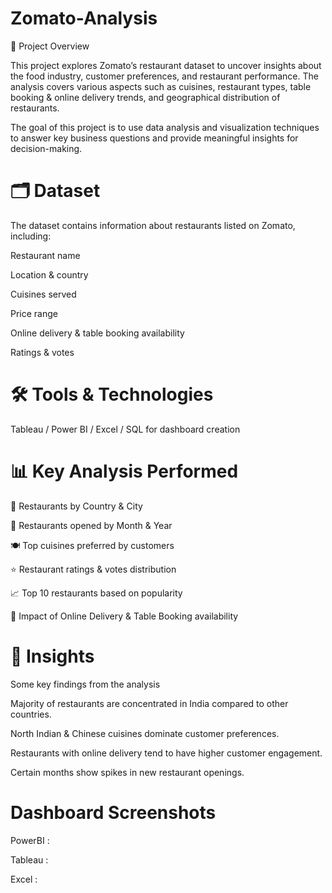 # Zomato-Analysis

📌 Project Overview

This project explores Zomato’s restaurant dataset to uncover insights about the food industry, customer preferences, and restaurant performance. 
The analysis covers various aspects such as cuisines, restaurant types, table booking & online delivery trends, and geographical distribution of restaurants.

The goal of this project is to use data analysis and visualization techniques to answer key business questions and provide meaningful insights for decision-making.

# 🗂 Dataset

The dataset contains information about restaurants listed on Zomato, including:

Restaurant name

Location & country

Cuisines served

Price range

Online delivery & table booking availability

Ratings & votes

# 🛠 Tools & Technologies

Tableau / Power BI / Excel / SQL for dashboard creation 

# 📊 Key Analysis Performed

📍 Restaurants by Country & City

📆 Restaurants opened by Month & Year

🍽️ Top cuisines preferred by customers

⭐ Restaurant ratings & votes distribution

📈 Top 10 restaurants based on popularity

🛒 Impact of Online Delivery & Table Booking availability

# 📌 Insights

Some key findings from the analysis 

Majority of restaurants are concentrated in India compared to other countries.

North Indian & Chinese cuisines dominate customer preferences.

Restaurants with online delivery tend to have higher customer engagement.

Certain months show spikes in new restaurant openings.

# Dashboard Screenshots

PowerBI : 

Tableau : 

Excel :
